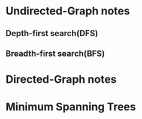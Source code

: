 # Undirected-Graph notes
## Depth-first search(DFS)

## Breadth-first search(BFS)

# Directed-Graph notes

# Minimum Spanning Trees

